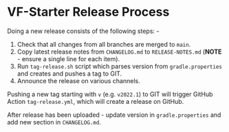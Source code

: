 # VF-Starter Release Process

Doing a new release consists of the following steps: -

1. Check that all changes from all branches are merged to `main`.
2. Copy latest release notes from `CHANGELOG.md` to `RELEASE-NOTES.md` (**NOTE** - ensure a single line for each item).
3. Run `tag-release.sh` script which parses version from `gradle.properties` and creates and pushes a tag to GIT.
4. Announce the release on various channels.

Pushing a new tag starting with `v` (e.g. `v2022.1`) to GIT will trigger GitHub Action `tag-release.yml`, which will
create a release on GitHub.

After release has been uploaded - update version in `gradle.properties` and add new section in `CHANGELOG.md`.